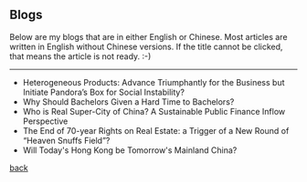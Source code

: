 ## Blogs

Below are my blogs that are in either English or Chinese. Most articles are written in English without Chinese versions. If the title cannot be clicked, that means the article is not ready. :-)

----------


- Heterogeneous Products: Advance Triumphantly for the Business but Initiate Pandora’s Box for Social Instability?
- Why Should Bachelors Given a Hard Time to Bachelors?
- Who is Real Super-City of China? A Sustainable Public Finance Inflow Perspective
- The End of 70-year Rights on Real Estate: a Trigger of a New Round of “Heaven Snuffs Field”?
- Will Today's Hong Kong be Tomorrow's Mainland China?








[back](./)
